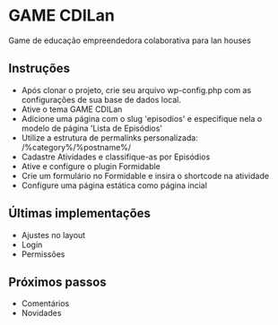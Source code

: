 GAME CDILan
=============

Game de educação empreendedora colaborativa para lan houses

Instruções
----------

- Após clonar o projeto, crie seu arquivo wp-config.php com as configurações de sua base de dados local.
- Ative o tema GAME CDILan
- Adicione uma página com o slug 'episodios' e especifique nela o modelo de página 'Lista de Episódios'
- Utilize a estrutura de permalinks personalizada: /%category%/%postname%/
- Cadastre Atividades e classifique-as por Episódios
- Ative e configure o plugin Formidable
- Crie um formulário no Formidable e insira o shortcode na atividade
- Configure uma página estática como página incial


Últimas implementações
----------------------

- Ajustes no layout
- Login
- Permissões

Próximos passos
---------------

- Comentários
- Novidades